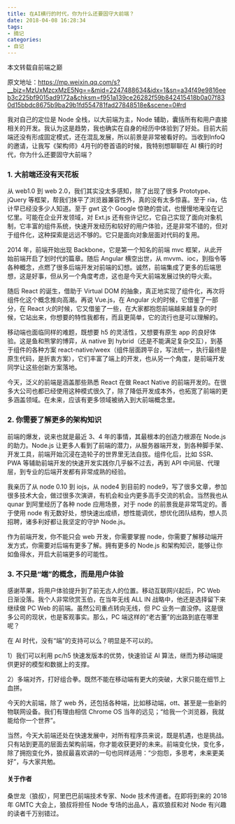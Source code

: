 ```yaml
---
title: 在AI横行的时代，你为什么还要固守大前端？
date: 2018-04-08 16:28:34
tags:
- 摘记
categories:
- 自记
---
```

本文转载自前端之巅

原文地址：https://mp.weixin.qq.com/s?__biz=MzUxMzcxMzE5Ng==&mid=2247488634&idx=1&sn=a34f49e9816eeb3c225bf9015ad9172a&chksm=f951a139ce26282f59b842415418b0a07f830d15bbdc8675b9ba29b1fd554781fad27848518e&scene=0#rd

<!--more-->

我对自己的定位是 Node 全栈，以大前端为主，Node 辅助，囊括所有和用户直接相关的开发。我认为这是趋势，我也确实在自身的经历中体验到了好处。目前大前端还没有形成固定模式，还在混乱发展，所以前景是非常被看好的。当收到InfoQ的邀请，让我写《架构师》4月刊的卷首语的时候，我特别想聊聊在 AI 横行的时代，你为什么还要固守大前端？

### 1. 大前端还没有天花板

从 web1.0 到 web 2.0，我们其实没太多感知，除了出现了很多 Prototype、jQuery 等框架，帮我们抹平了浏览器兼容性外，真的没有太多惊喜。至于 ria，估计早已经没多少人知道。至于 gwt 这个 Google 惊艳的尝试，也慢慢地淹没在记忆里。可能在企业开发领域，对 Ext.js 还有些许记忆，它自己实现了面向对象机制，它丰富的组件系统，快速开发经历和较好的用户体验，还是非常不错的，但对于组件化，这种探索是远远不够的。它只是面向对象层面对代码的复用。

2014 年，前端开始出现 Backbone，它是第一个知名的前端 mvc 框架，从此开始前端开启了划时代的篇章。随后 Angular 横空出世，从 mvvm、ioc，到指令等各种概念，点燃了很多后端开发对前端的幻想。诚然，前端集成了更多的后端思想，这是好事，但从另一个角度考虑，这也是今天大前端发展过快的导火索。

随后 React 的诞生，借助于 Virtual DOM 的抽象，真正地实现了组件化，再次将组件化这个概念推向高潮。再说 Vue.js，在 Angular 火的时候，它借鉴了一部分，在 React 火的时候，它又借鉴了一些，在大家都抱怨前端越来越复杂的时候，它站出来，你想要的特性我都有，而且更简单，它的流行也是可以理解的。

移动端也面临同样的难题，既想要 h5 的灵活性，又想要有原生 app 的良好体验。这是鱼和熊掌的博弈，从 native 到 hybrid（还是不能满足复杂交互），到基于组件的各种方案 react-native/weex（组件层面跨平台，写法统一，执行最终是原生代码，是折衷方案），它们丰富了端上的开发，也从另一个角度，是前端开发同学让这些创新方案落地。

今天，泛义的前端是涵盖那些熟悉 React 在做 React Native 的前端开发的。在很多大公司也都已经使用这种模式很久了，除了降低开发成本外，也拓宽了前端的更多涵盖领域。在未来，应该有更多领域被纳入到大前端概念里。

### 2. 你需要了解更多的架构知识

前端的爆发，说来也就是最近 3、4 年的事情，其最根本的创造力根源在 Node.js 的助力。Node.js 让更多人看到了前端的潜力，从服务器端开发，到各种脚手架、开发工具，前端开始沉浸在造轮子的世界里无法自拔。组件化后，比如 SSR、PWA 等辅助前端开发的快速开发实践你几乎躲不过去，再到 API 中间层、代理层，到专业的后端开发都有非常成熟的经验。

我亲历了从 node 0.10 到 iojs，从 node4 到目前的 node9，写了很多文章，参加很多技术大会，做过很多次演讲，有机会和业内更多高手交流的机会。当然我也从 qunar 到阿里经历了各种 node 应用场景，对于 node 的前景我是非常笃定的。善于使用 node 有无数好处，想快速出成绩，想性能调优，想优化团队结构，想人员招聘，诸多利好都让我坚定的守护 Node.js。

作为前端开发，你不能只会 web 开发，你需要掌握 node，你需要了解移动端开发方式，你需要对后端有更多了解。拥有更多的 Node.js 和架构知识，能够让你如鱼得水，开启大前端更多的可能性。

### 3. 不只是“端”的概念，而是用户体验

感谢苹果，将用户体验提升到了前无古人的位置。移动互联网兴起后，PC Web 日渐没落。我个人非常欣赏玉伯，在当年无线 ALL IN 战略中，他还是选择留下来继续做 PC Web 的前端。虽然公司重点转向无线，但 PC 业务一直没停。这是很多公司的现状，也是客观事实。那么，PC 端这样的“老古董”的出路到底在哪里呢？

在 AI 时代，没有“端”的支持可以么？明显是不可以的。

1）我们可以利用 pc/h5 快速发版本的优势，快速验证 AI 算法，继而为移动端提供更好的模型和数据上的支撑。

2）多端对齐，打好组合拳。既然不能在移动端有更大的突破，大家只能在细节上血拼。

今天的大前端，除了 web 外，还包括各种端，比如移动端，ott、甚至是一些新的物联网设备。我们有理由相信 Chrome OS 当年的远见；“给我一个浏览器，我就能给你一个世界”。

当然，今天大前端还处在快速发展中，对所有程序员来说，既是机遇，也是挑战。只有站到更高的层面去架构前端，你才能收获更好的未来。前端变化快，变化多，除了拥抱变化外，狼叔最喜欢讲的一句也同样适用：“少抱怨，多思考，未来更美好”，与大家共勉。


#### 关于作者

桑世龙（狼叔），阿里巴巴前端技术专家、Node 技术传道者。在即将到来的 2018 年 GMTC 大会上，狼叔将担任 Node 专场的出品人，喜欢狼叔和对 Node 有兴趣的读者千万别错过。